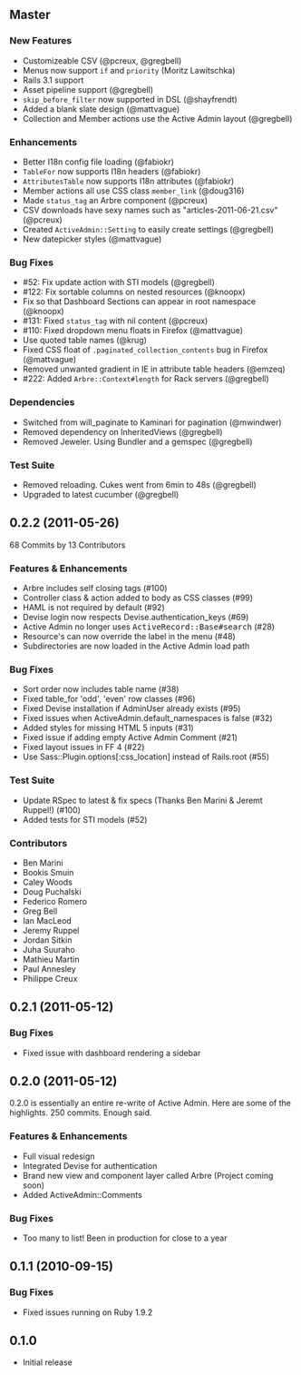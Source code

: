 ## Master

### New Features

* Customizeable CSV (@pcreux, @gregbell)
* Menus now support `if` and `priority` (Moritz Lawitschka)
* Rails 3.1 support
* Asset pipeline support (@gregbell)
* `skip_before_filter` now supported in DSL (@shayfrendt)
* Added a blank slate design (@mattvague)
* Collection and Member actions use the Active Admin layout (@gregbell)

### Enhancements

* Better I18n config file loading (@fabiokr)
* `TableFor` now supports I18n headers (@fabiokr)
* `AttributesTable` now supports I18n attributes (@fabiokr)
* Member actions all use CSS class `member_link` (@doug316)
* Made `status_tag` an Arbre component (@pcreux)
* CSV downloads have sexy names such as "articles-2011-06-21.csv" (@pcreux)
* Created `ActiveAdmin::Setting` to easily create settings (@gregbell)
* New datepicker styles (@mattvague)

### Bug Fixes

* #52: Fix update action with STI models (@gregbell)
* #122: Fix sortable columns on nested resources (@knoopx)
* Fix so that Dashboard Sections can appear in root namespace (@knoopx)
* #131: Fixed `status_tag` with nil content (@pcreux)
* #110: Fixed dropdown menu floats in Firefox (@mattvague)
* Use quoted table names (@krug)
* Fixed CSS float of `.paginated_collection_contents` bug in Firefox (@mattvague)
* Removed unwanted gradient in IE in attribute table headers (@emzeq)
* #222: Added `Arbre::Context#length` for Rack servers (@gregbell)

### Dependencies

* Switched from will_paginate to  Kaminari for pagination (@mwindwer)
* Removed dependency on InheritedViews (@gregbell)
* Removed Jeweler. Using Bundler and a gemspec (@gregbell)

### Test Suite

* Removed reloading. Cukes went from 6min to 48s (@gregbell)
* Upgraded to latest cucumber (@gregbell)


## 0.2.2 (2011-05-26)

68 Commits by 13 Contributors

### Features & Enhancements

* Arbre includes self closing tags (#100)
* Controller class & action added to body as CSS classes (#99)
* HAML is not required by default (#92)
* Devise login now respects Devise.authentication_keys (#69)
* Active Admin no longer uses <tt>ActiveRecord::Base#search</tt> (#28)
* Resource's can now override the label in the menu (#48)
* Subdirectories are now loaded in the Active Admin load path

### Bug Fixes

* Sort order now includes table name (#38)
* Fixed table_for 'odd', 'even' row classes (#96)
* Fixed Devise installation if AdminUser already exists (#95)
* Fixed issues when ActiveAdmin.default_namespaces is false (#32)
* Added styles for missing HTML 5 inputs (#31)
* Fixed issue if adding empty Active Admin Comment (#21)
* Fixed layout issues in FF 4 (#22)
* Use Sass::Plugin.options[:css_location] instead of Rails.root (#55)

### Test Suite

* Update RSpec to latest & fix specs (Thanks Ben Marini & Jeremt Ruppel!) (#100)
* Added tests for STI models (#52)

### Contributors

* Ben Marini
* Bookis Smuin
* Caley Woods
* Doug Puchalski
* Federico Romero
* Greg Bell
* Ian MacLeod
* Jeremy Ruppel
* Jordan Sitkin
* Juha Suuraho
* Mathieu Martin
* Paul Annesley
* Philippe Creux

## 0.2.1 (2011-05-12)

### Bug Fixes
* Fixed issue with dashboard rendering a sidebar

## 0.2.0 (2011-05-12)

0.2.0 is essentially an entire re-write of Active Admin. Here are some
of the highlights. 250 commits. Enough said.

### Features & Enhancements

* Full visual redesign
* Integrated Devise for authentication
* Brand new view and component layer called Arbre (Project coming soon)
* Added ActiveAdmin::Comments

### Bug Fixes

* Too many to list! Been in production for close to a year

## 0.1.1 (2010-09-15)

### Bug Fixes

* Fixed issues running on Ruby 1.9.2

## 0.1.0

* Initial release
